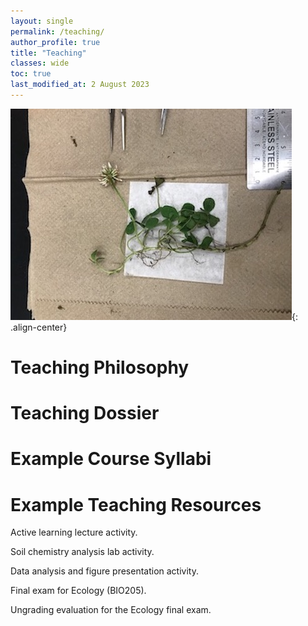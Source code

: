 ```yaml
---
layout: single
permalink: /teaching/
author_profile: true
title: "Teaching"
classes: wide
toc: true
last_modified_at: 2 August 2023
---
```


![](../assets/images/clover_lab_2018.jpg){: .align-center} 

# Teaching Philosophy


# Teaching Dossier


# Example Course Syllabi


# Example Teaching Resources

Active learning lecture activity.

Soil chemistry analysis lab activity.

Data analysis and figure presentation activity.

Final exam for Ecology (BIO205).

Ungrading evaluation for the Ecology final exam.


